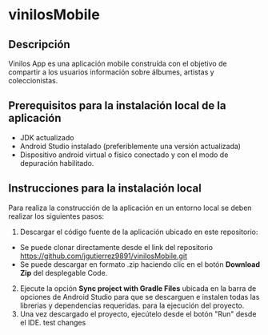 # vinilosMobile

## Descripción
Vinilos App es una aplicación mobile construída con el objetivo de compartir a los usuarios información sobre álbumes, artistas y coleccionistas.

## Prerequisitos para la instalación local de la aplicación
- JDK actualizado
- Android Studio instalado (preferiblemente una versión actualizada)
- Dispositivo android virtual o físico conectado y con el modo de depuración habilitado.

## Instrucciones para la instalación local
Para realiza la construcción de la aplicación en un entorno local se deben realizar los siguientes pasos:
1. Descargar el código fuente de la aplicación ubicado en este repositorio:
  - Se puede clonar directamente desde el link del repositorio https://github.com/jgutierrez9891/vinilosMobile.git
  - Se puede descargar en formato .zip haciendo clic en el botón **Download Zip** del desplegable Code.
2. Ejecute la opción **Sync project with Gradle Files** ubicada en la barra de opciones de Android Studio para que se descarguen e instalen todas las librerias y dependencias requeridas.
para la ejecución del proyecto.
3. Una vez descargado el proyecto, ejecútelo desde el botón "Run" desde el IDE.
test changes